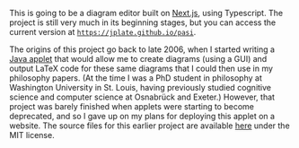 This is going to be a diagram editor built on [Next.js](https://nextjs.org/), using Typescript. The project is still very much in its beginning stages, but you can access the current version at [`https://jplate.github.io/pasi`](https://jplate.github.io/pasi).

The origins of this project go back to late 2006, when I started writing a [Java applet](https://en.wikipedia.org/wiki/Java_applet) that would allow me to create diagrams (using a GUI) and output LaTeX code for these same diagrams that I could then use in my philosophy papers. (At the time I was a PhD student in philosophy at Washington University in St. Louis, having previously studied cognitive science and computer science at Osnabrück and Exeter.) However, that project was barely finished when applets were starting to become deprecated, and so I gave up on my plans for deploying this applet on a website. The source files for this earlier project are available [here](https://github.com/jplate/jPasi) under the MIT license.

